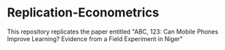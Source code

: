 # Replication-Econometrics

This repository replicates the paper entitled "ABC, 123: Can Mobile Phones Improve Learning? Evidence from a Field Experiment in Niger"

